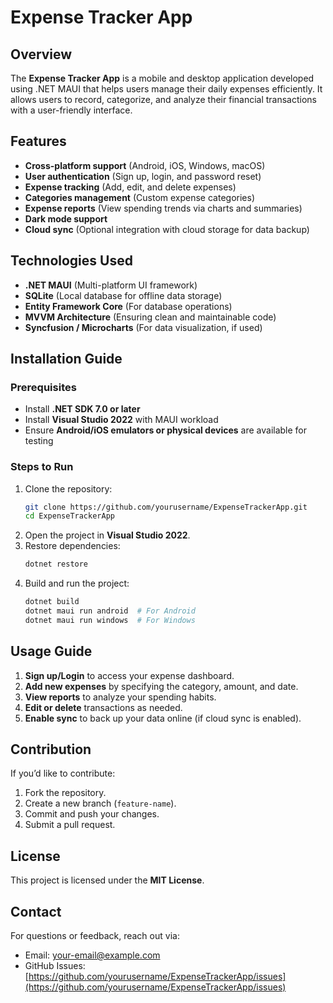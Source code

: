 # Expense Tracker App

## Overview
The **Expense Tracker App** is a mobile and desktop application developed using .NET MAUI that helps users manage their daily expenses efficiently. It allows users to record, categorize, and analyze their financial transactions with a user-friendly interface.

## Features
- **Cross-platform support** (Android, iOS, Windows, macOS)
- **User authentication** (Sign up, login, and password reset)
- **Expense tracking** (Add, edit, and delete expenses)
- **Categories management** (Custom expense categories)
- **Expense reports** (View spending trends via charts and summaries)
- **Dark mode support**
- **Cloud sync** (Optional integration with cloud storage for data backup)

## Technologies Used
- **.NET MAUI** (Multi-platform UI framework)
- **SQLite** (Local database for offline data storage)
- **Entity Framework Core** (For database operations)
- **MVVM Architecture** (Ensuring clean and maintainable code)
- **Syncfusion / Microcharts** (For data visualization, if used)

## Installation Guide
### Prerequisites
- Install **.NET SDK 7.0 or later**
- Install **Visual Studio 2022** with MAUI workload
- Ensure **Android/iOS emulators or physical devices** are available for testing

### Steps to Run
1. Clone the repository:
   ```sh
   git clone https://github.com/yourusername/ExpenseTrackerApp.git
   cd ExpenseTrackerApp
   ```
2. Open the project in **Visual Studio 2022**.
3. Restore dependencies:
   ```sh
   dotnet restore
   ```
4. Build and run the project:
   ```sh
   dotnet build
   dotnet maui run android  # For Android
   dotnet maui run windows  # For Windows
   ```

## Usage Guide
1. **Sign up/Login** to access your expense dashboard.
2. **Add new expenses** by specifying the category, amount, and date.
3. **View reports** to analyze your spending habits.
4. **Edit or delete** transactions as needed.
5. **Enable sync** to back up your data online (if cloud sync is enabled).

## Contribution
If you’d like to contribute:
1. Fork the repository.
2. Create a new branch (`feature-name`).
3. Commit and push your changes.
4. Submit a pull request.

## License
This project is licensed under the **MIT License**.

## Contact
For questions or feedback, reach out via:
- Email: your-email@example.com
- GitHub Issues: [https://github.com/yourusername/ExpenseTrackerApp/issues](https://github.com/yourusername/ExpenseTrackerApp/issues)

